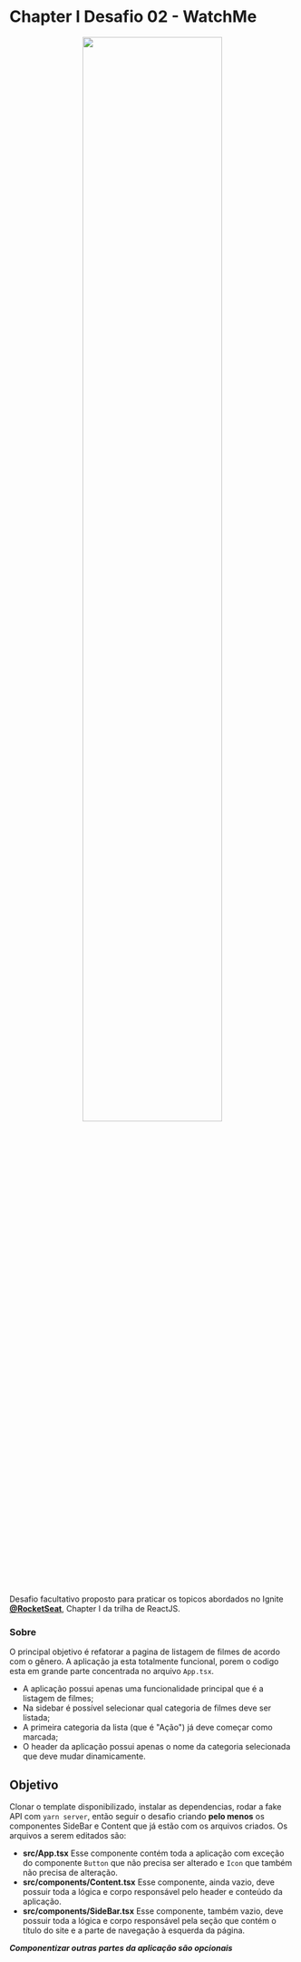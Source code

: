 # Chapter I Desafio 02 - WatchMe 

<p align="center">
  <img 
    src="https://user-images.githubusercontent.com/53442803/140961323-8f5086cb-f549-43fc-a700-faebe463e4b0.gif"
    width="70%"
  />
</p>

Desafio facultativo proposto para praticar os topicos abordados no Ignite **[@RocketSeat](https://www.rocketseat.com.br/)**, Chapter I da trilha de ReactJS.

### Sobre

O principal objetivo é refatorar a pagina de listagem de filmes de acordo com o gênero.
A aplicação ja esta totalmente funcional, porem o codigo esta em grande parte concentrada no arquivo ```App.tsx```.

- A aplicação possui apenas uma funcionalidade principal que é a listagem de filmes;
- Na sidebar é possível selecionar qual categoria de filmes deve ser listada;
- A primeira categoria da lista (que é "Ação") já deve começar como marcada;
- O header da aplicação possui apenas o nome da categoria selecionada que deve mudar dinamicamente.

## Objetivo
Clonar o template disponibilizado, instalar as dependencias, rodar a fake API com ```yarn server```, então seguir o desafio criando **pelo menos** os componentes SideBar e Content que já estão com os arquivos criados.
Os arquivos a serem editados são:

- **src/App.tsx**
Esse componente contém toda a aplicação com exceção do componente `Button` que não precisa ser alterado e `Icon` que também não precisa de alteração.
- **src/components/Content.tsx**
Esse componente, ainda vazio, deve possuir toda a lógica e corpo responsável pelo header e conteúdo da aplicação.
- **src/components/SideBar.tsx**
Esse componente, também vazio, deve possuir toda a lógica e corpo responsável pela seção que contém o título do site e a parte de navegação à esquerda da página.

***Componentizar outras partes da aplicação são opcionais***